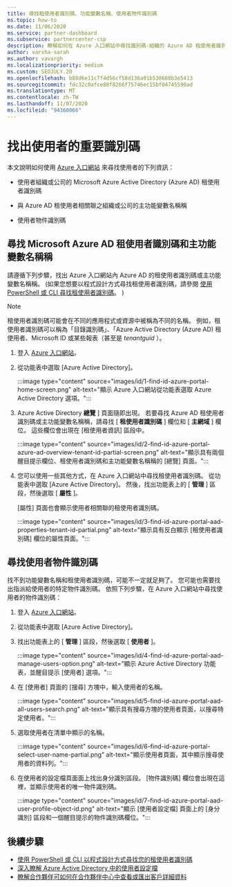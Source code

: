 ```yaml
---
title: 尋找租使用者識別碼、功能變數名稱、使用者物件識別碼
ms.topic: how-to
ms.date: 11/06/2020
ms.service: partner-dashboard
ms.subservice: partnercenter-csp
description: 瞭解如何在 Azure 入口網站中尋找識別碼-組織的 Azure AD 租使用者識別碼、功能變數名稱或特定的使用者物件識別碼。 某些工作需要此資訊。
author: varsha-sarah
ms.author: vavargh
ms.localizationpriority: medium
ms.custom: SEOJULY.20
ms.openlocfilehash: b88d6e11c7f4d56cf58d136a91b530688b3e5413
ms.sourcegitcommit: fdc32c0afce88f8266f75746ec15bf04745590ad
ms.translationtype: MT
ms.contentlocale: zh-TW
ms.lasthandoff: 11/07/2020
ms.locfileid: "94360066"
---
```

# <a name="locate-important-ids-for-a-user"></a>找出使用者的重要識別碼

本文說明如何使用 [Azure 入口網站](https://portal.azure.com/) 來尋找使用者的下列資訊：

- 使用者組織或公司的 Microsoft Azure Active Directory (Azure AD) 租使用者識別碼

- 與 Azure AD 租使用者相關聯之組織或公司的主功能變數名稱稱

- 使用者物件識別碼

## <a name="find-the-microsoft-azure-ad-tenant-id-and-primary-domain-name"></a>尋找 Microsoft Azure AD 租使用者識別碼和主功能變數名稱稱

請遵循下列步驟，找出 Azure 入口網站內 Azure AD 的租使用者識別碼或主功能變數名稱稱。  (如果您想要以程式設計方式尋找租使用者識別碼，請參閱 [使用 PowerShell 或 CLI 尋找租使用者識別碼](/azure/active-directory/fundamentals/active-directory-how-to-find-tenant.md#find-tenant-id-with-powershell)。 ) 

> [!NOTE]
> 租使用者識別碼可能會在不同的應用程式或資源中被稱為不同的名稱。 例如，租使用者識別碼可以稱為「目錄識別碼」、「Azure Active Directory (Azure AD) 租使用者、Microsoft ID 或某些報表（甚至是 *tenantguid* ）。

1. 登入 [Azure 入口網站](https://portal.azure.com/)。

2. 從功能表中選取 [Azure Active Directory]。

   :::image type="content" source="images/id/1-find-id-azure-portal-home-screen.png" alt-text="顯示 Azure 入口網站從功能表選取 Azure Active Directory 選項。":::

3. Azure Active Directory **總覽** ] 頁面隨即出現。 若要尋找 Azure AD 租使用者識別碼或主功能變數名稱稱，請尋找 [ **租使用者識別碼** ] 欄位和 [ **主網域** ] 欄位。 這些欄位會出現在 [租使用者資訊] 區段中。

   :::image type="content" source="images/id/2-find-id-azure-portal-azure-ad-overview-tenant-id-partial-screen.png" alt-text="顯示具有兩個醒目提示欄位、租使用者識別碼和主功能變數名稱稱的 [總覽] 頁面。":::

4. 您可以使用一些其他方式，在 Azure 入口網站中尋找租使用者識別碼。 從功能表中選取 [Azure Active Directory]。 然後，找出功能表上的 [ **管理** ] 區段，然後選取 [ **屬性** ]。

   [屬性] 頁面也會顯示使用者相關聯的租使用者識別碼。

   :::image type="content" source="images/id/3-find-id-azure-portal-aad-properties-tenant-id-partial.png" alt-text="顯示具有反白顯示 [租使用者識別碼] 欄位的屬性頁面。":::

## <a name="find-the-user-object-id"></a>尋找使用者物件識別碼

找不到功能變數名稱和租使用者識別碼，可能不一定就足夠了。 您可能也需要找出指派給使用者的特定物件識別碼。 依照下列步驟，在 Azure 入口網站中尋找使用者的物件識別碼：

1. 登入 [Azure 入口網站](https://portal.azure.com/)。

2. 從功能表中選取 [Azure Active Directory]。

3. 找出功能表上的 [ **管理** ] 區段，然後選取 [ **使用者** ]。

      :::image type="content" source="images/id/4-find-id-azure-portal-aad-manage-users-option.png" alt-text="顯示 Azure Active Directory 功能表，並醒目提示 [使用者] 選項。":::

4. 在 [使用者] 頁面的 [搜尋] 方塊中，輸入使用者的名稱。

      :::image type="content" source="images/id/5-find-id-azure-portal-aad-all-users-search.png" alt-text="顯示具有搜尋方塊的使用者頁面，以搜尋特定使用者。":::

5. 選取使用者在清單中顯示的名稱。  

      :::image type="content" source="images/id/6-find-id-azure-portal-select-user-name-partial.png" alt-text="顯示使用者頁面，其中顯示搜尋使用者的資料列。":::

6. 在使用者的設定檔頁面面上找出身分識別區段。 [物件識別碼] 欄位會出現在這裡，並顯示使用者的唯一物件識別碼。

      :::image type="content" source="images/id/7-find-id-azure-portal-aad-user-profile-object-id.png" alt-text="顯示 [使用者設定檔] 頁面上的 [身分識別] 區段和一個醒目提示的物件識別碼欄位。":::

## <a name="next-steps"></a>後續步驟

- [使用 PowerShell 或 CLI 以程式設計方式尋找您的租使用者識別碼](/azure/active-directory/fundamentals/active-directory-how-to-find-tenant)
- [深入瞭解 Azure Active Directory 中的使用者設定檔](/azure/active-directory/fundamentals/active-directory-users-profile-azure-portal)
- [瞭解合作夥伴可如何在合作夥伴中心中查看或匯出客戶詳細資料](see-your-customer-list.md)
